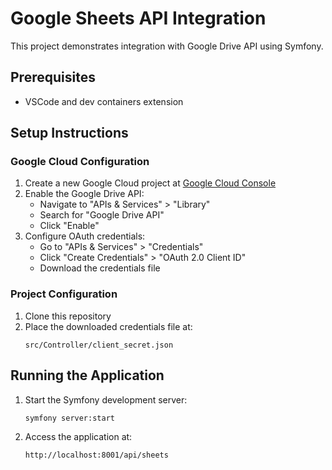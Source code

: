 # Google Sheets API Integration

This project demonstrates integration with Google Drive API using Symfony.

## Prerequisites

- VSCode and dev containers extension

## Setup Instructions

### Google Cloud Configuration

1. Create a new Google Cloud project at [Google Cloud Console](https://console.cloud.google.com)
2. Enable the Google Drive API:
   - Navigate to "APIs & Services" > "Library"
   - Search for "Google Drive API"
   - Click "Enable"
3. Configure OAuth credentials:
   - Go to "APIs & Services" > "Credentials"
   - Click "Create Credentials" > "OAuth 2.0 Client ID"
   - Download the credentials file

### Project Configuration

1. Clone this repository
2. Place the downloaded credentials file at:
   ```
   src/Controller/client_secret.json
   ```

## Running the Application

1. Start the Symfony development server:
   ```bash
   symfony server:start
   ```

2. Access the application at:
   ```
   http://localhost:8001/api/sheets
   ```

